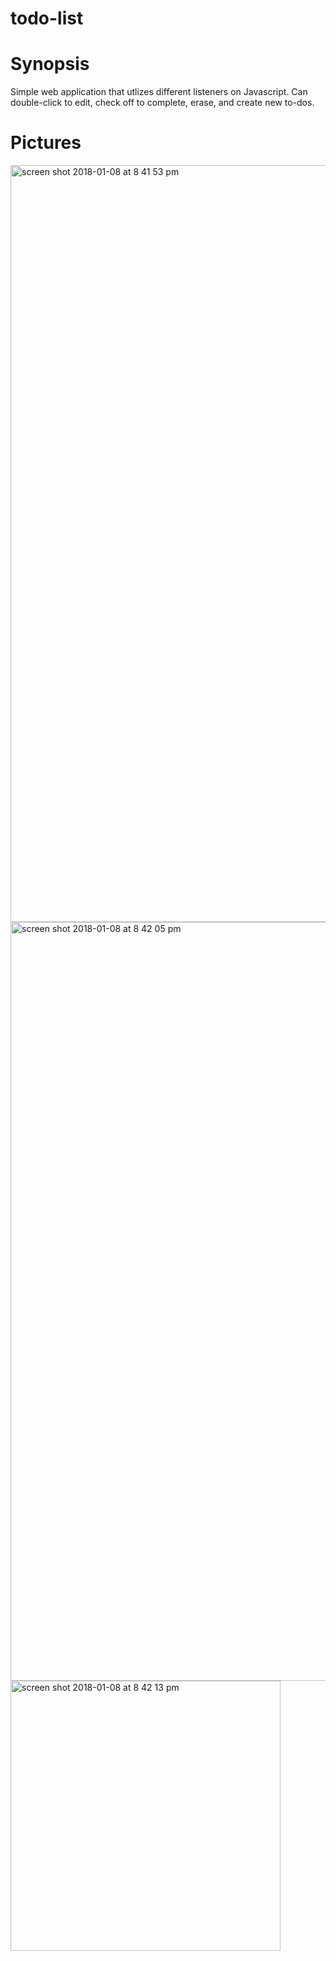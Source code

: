 # todo-list

# Synopsis
Simple web application that utlizes different listeners on Javascript. Can double-click to edit, check off to complete, erase, and create new to-dos.

# Pictures
<img width="1211" alt="screen shot 2018-01-08 at 8 41 53 pm" src="https://user-images.githubusercontent.com/24598201/34732859-7d163196-f534-11e7-8163-fe02ae129d79.png">
<img width="1214" alt="screen shot 2018-01-08 at 8 42 05 pm" src="https://user-images.githubusercontent.com/24598201/34732861-7d45b524-f534-11e7-874f-de52ef05b633.png">
<img width="432" alt="screen shot 2018-01-08 at 8 42 13 pm" src="https://user-images.githubusercontent.com/24598201/34732860-7d2af2b6-f534-11e7-9110-9994a13e1f85.png">
